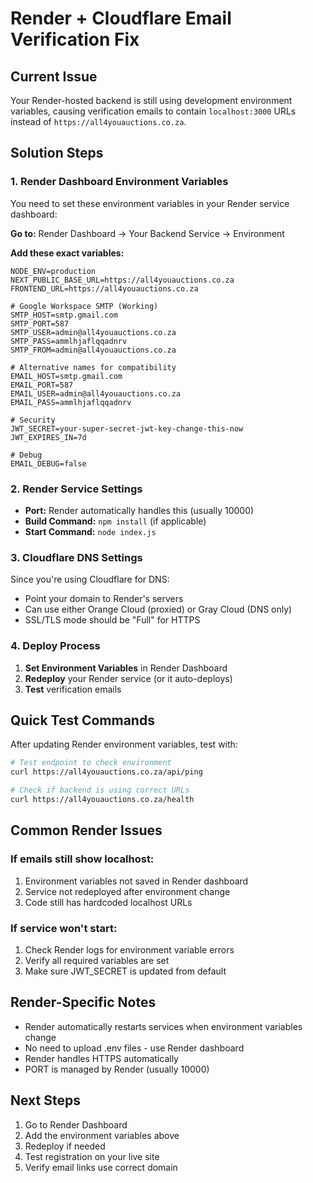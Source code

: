 # Render + Cloudflare Email Verification Fix

## Current Issue
Your Render-hosted backend is still using development environment variables, causing verification emails to contain `localhost:3000` URLs instead of `https://all4youauctions.co.za`.

## Solution Steps

### 1. Render Dashboard Environment Variables
You need to set these environment variables in your Render service dashboard:

**Go to:** Render Dashboard → Your Backend Service → Environment

**Add these exact variables:**

```
NODE_ENV=production
NEXT_PUBLIC_BASE_URL=https://all4youauctions.co.za
FRONTEND_URL=https://all4youauctions.co.za

# Google Workspace SMTP (Working)
SMTP_HOST=smtp.gmail.com
SMTP_PORT=587
SMTP_USER=admin@all4youauctions.co.za
SMTP_PASS=ammlhjaflqqadnrv
SMTP_FROM=admin@all4youauctions.co.za

# Alternative names for compatibility
EMAIL_HOST=smtp.gmail.com
EMAIL_PORT=587
EMAIL_USER=admin@all4youauctions.co.za
EMAIL_PASS=ammlhjaflqqadnrv

# Security
JWT_SECRET=your-super-secret-jwt-key-change-this-now
JWT_EXPIRES_IN=7d

# Debug
EMAIL_DEBUG=false
```

### 2. Render Service Settings
- **Port:** Render automatically handles this (usually 10000)
- **Build Command:** `npm install` (if applicable)
- **Start Command:** `node index.js`

### 3. Cloudflare DNS Settings
Since you're using Cloudflare for DNS:
- Point your domain to Render's servers
- Can use either Orange Cloud (proxied) or Gray Cloud (DNS only)
- SSL/TLS mode should be "Full" for HTTPS

### 4. Deploy Process
1. **Set Environment Variables** in Render Dashboard
2. **Redeploy** your Render service (or it auto-deploys)
3. **Test** verification emails

## Quick Test Commands

After updating Render environment variables, test with:

```bash
# Test endpoint to check environment
curl https://all4youauctions.co.za/api/ping

# Check if backend is using correct URLs
curl https://all4youauctions.co.za/health
```

## Common Render Issues

### If emails still show localhost:
1. Environment variables not saved in Render dashboard
2. Service not redeployed after environment change
3. Code still has hardcoded localhost URLs

### If service won't start:
1. Check Render logs for environment variable errors
2. Verify all required variables are set
3. Make sure JWT_SECRET is updated from default

## Render-Specific Notes

- Render automatically restarts services when environment variables change
- No need to upload .env files - use Render dashboard
- Render handles HTTPS automatically
- PORT is managed by Render (usually 10000)

## Next Steps
1. Go to Render Dashboard
2. Add the environment variables above
3. Redeploy if needed
4. Test registration on your live site
5. Verify email links use correct domain
